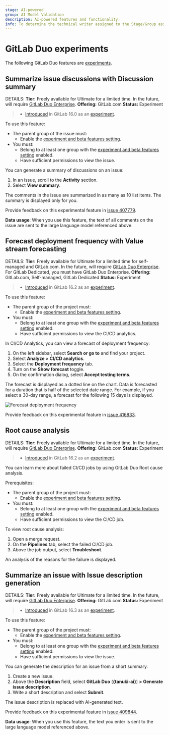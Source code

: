```yaml
---
stage: AI-powered
group: AI Model Validation
description: AI-powered features and functionality.
info: To determine the technical writer assigned to the Stage/Group associated with this page, see https://handbook.gitlab.com/handbook/product/ux/technical-writing/#assignments
---
```


# GitLab Duo experiments

The following GitLab Duo features are
[experiments](../policy/experiment-beta-support.md#experiment).

## Summarize issue discussions with Discussion summary

DETAILS:
**Tier:** Freely available for Ultimate for a limited time. In the future, will require [GitLab Duo Enterprise](../subscriptions/subscription-add-ons.md).
**Offering:** GitLab.com
**Status:** Experiment

> - [Introduced](https://gitlab.com/groups/gitlab-org/-/epics/10344) in GitLab 16.0 as an [experiment](../policy/experiment-beta-support.md#experiment).

To use this feature:

- The parent group of the issue must:
  - Enable the [experiment and beta features setting](ai_features_enable.md#turn-on-beta-and-experimental-features).
- You must:
  - Belong to at least one group with the [experiment and beta features setting](ai_features_enable.md#turn-on-beta-and-experimental-features) enabled.
  - Have sufficient permissions to view the issue.

You can generate a summary of discussions on an issue:

1. In an issue, scroll to the **Activity** section.
1. Select **View summary**.

The comments in the issue are summarized in as many as 10 list items.
The summary is displayed only for you.

Provide feedback on this experimental feature in [issue 407779](https://gitlab.com/gitlab-org/gitlab/-/issues/407779).

**Data usage**: When you use this feature, the text of all comments on the issue are sent to the large
language model referenced above.

## Forecast deployment frequency with Value stream forecasting

DETAILS:
**Tier:** Freely available for Ultimate for a limited time for self-managed and GitLab.com. In the future, will require [GitLab Duo Enterprise](../subscriptions/subscription-add-ons.md). For GitLab Dedicated, you must have GitLab Duo Enterprise.
**Offering:** GitLab.com, Self-managed, GitLab Dedicated
**Status:** Experiment

> - [Introduced](https://gitlab.com/groups/gitlab-org/-/epics/10228) in GitLab 16.2 as an [experiment](../policy/experiment-beta-support.md#experiment).

To use this feature:

- The parent group of the project must:
  - Enable the [experiment and beta features setting](ai_features_enable.md#turn-on-beta-and-experimental-features).
- You must:
  - Belong to at least one group with the [experiment and beta features setting](ai_features_enable.md#turn-on-beta-and-experimental-features) enabled.
  - Have sufficient permissions to view the CI/CD analytics.

In CI/CD Analytics, you can view a forecast of deployment frequency:

1. On the left sidebar, select **Search or go to** and find your project.
1. Select **Analyze > CI/CD analytics**.
1. Select the **Deployment frequency** tab.
1. Turn on the **Show forecast** toggle.
1. On the confirmation dialog, select **Accept testing terms**.

The forecast is displayed as a dotted line on the chart. Data is forecasted for a duration that is half of the selected date range.
For example, if you select a 30-day range, a forecast for the following 15 days is displayed.

![Forecast deployment frequency](img/forecast_deployment_frequency.png)

Provide feedback on this experimental feature in [issue 416833](https://gitlab.com/gitlab-org/gitlab/-/issues/416833).

## Root cause analysis

DETAILS:
**Tier:** Freely available for Ultimate for a limited time. In the future, will require [GitLab Duo Enterprise](../subscriptions/subscription-add-ons.md).
**Offering:** GitLab.com
**Status:** Experiment

> - [Introduced](https://gitlab.com/gitlab-org/gitlab/-/merge_requests/123692) in GitLab 16.2 as an [experiment](../policy/experiment-beta-support.md#experiment).

You can learn more about failed CI/CD jobs by using GitLab Duo Root cause analysis.

Prerequisites:

- The parent group of the project must:
  - Enable the [experiment and beta features setting](ai_features_enable.md#turn-on-beta-and-experimental-features).
- You must:
  - Belong to at least one group with the [experiment and beta features setting](ai_features_enable.md#turn-on-beta-and-experimental-features) enabled.
  - Have sufficient permissions to view the CI/CD job.

To view root cause analysis:

1. Open a merge request.
1. On the **Pipelines** tab, select the failed CI/CD job.
1. Above the job output, select **Troubleshoot**.

An analysis of the reasons for the failure is displayed.

## Summarize an issue with Issue description generation

DETAILS:
**Tier:** Freely available for Ultimate for a limited time. In the future, will require [GitLab Duo Enterprise](../subscriptions/subscription-add-ons.md).
**Offering:** GitLab.com
**Status:** Experiment

> - [Introduced](https://gitlab.com/groups/gitlab-org/-/epics/10762) in GitLab 16.3 as an [experiment](../policy/experiment-beta-support.md#experiment).

To use this feature:

- The parent group of the project must:
  - Enable the [experiment and beta features setting](ai_features_enable.md#turn-on-beta-and-experimental-features).
- You must:
  - Belong to at least one group with the [experiment and beta features setting](ai_features_enable.md#turn-on-beta-and-experimental-features) enabled.
  - Have sufficient permissions to view the issue.

You can generate the description for an issue from a short summary.

1. Create a new issue.
1. Above the **Description** field, select **GitLab Duo** (**{tanuki-ai}**) **> Generate issue description**.
1. Write a short description and select **Submit**.

The issue description is replaced with AI-generated text.

Provide feedback on this experimental feature in [issue 409844](https://gitlab.com/gitlab-org/gitlab/-/issues/409844).

**Data usage**: When you use this feature, the text you enter is sent to the large
language model referenced above.
